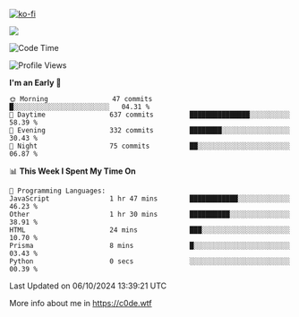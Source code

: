 [![ko-fi](https://ko-fi.com/img/githubbutton_sm.svg)](https://ko-fi.com/Z8Z4Y2LKX)

<a href="https://wakatime.com"><img src="https://wakatime.com/share/@c0dezin/b7f18a7c-ab3a-40b8-8bc7-b1b7bf71f1d6.svg" /></a>

<!--START_SECTION:waka-->
![Code Time](http://img.shields.io/badge/Code%20Time-112%20hrs%2049%20mins-blue)

![Profile Views](http://img.shields.io/badge/Profile%20Views-1-blue)

**I'm an Early 🐤** 

```text
🌞 Morning                47 commits          █░░░░░░░░░░░░░░░░░░░░░░░░   04.31 % 
🌆 Daytime                637 commits         ███████████████░░░░░░░░░░   58.39 % 
🌃 Evening                332 commits         ████████░░░░░░░░░░░░░░░░░   30.43 % 
🌙 Night                  75 commits          ██░░░░░░░░░░░░░░░░░░░░░░░   06.87 % 
```


📊 **This Week I Spent My Time On** 

```text
💬 Programming Languages: 
JavaScript               1 hr 47 mins        ████████████░░░░░░░░░░░░░   46.23 % 
Other                    1 hr 30 mins        ██████████░░░░░░░░░░░░░░░   38.91 % 
HTML                     24 mins             ███░░░░░░░░░░░░░░░░░░░░░░   10.70 % 
Prisma                   8 mins              █░░░░░░░░░░░░░░░░░░░░░░░░   03.43 % 
Python                   0 secs              ░░░░░░░░░░░░░░░░░░░░░░░░░   00.39 % 
```


 Last Updated on 06/10/2024 13:39:21 UTC
<!--END_SECTION:waka-->

More info about me in https://c0de.wtf
